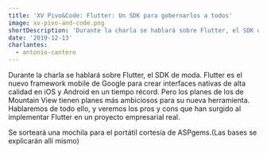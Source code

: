 ```yaml
---
title: 'XV Pivo&Code: Flutter: Un SDK para gobernarlos a todos'
image: xv-pivo-and-code.png
shortDescription: 'Durante la charla se hablará sobre Flutter, el SDK de moda. Flutter es el nuevo framework mobile de Google para crear interfaces nativas de alta calidad en iOS y Android en un tiempo récord. Pero los planes de los de Mountain View tienen planes más ambiciosos para su nueva herramienta. Hablaremos de todo ello, y veremos los pros y cons que han surgido al implementar Flutter en un proyecto empresarial real.'
date: '2019-12-13'
charlantes:
  - antonio-cantero
---
```


Durante la charla se hablará sobre Flutter, el SDK de moda. Flutter es el nuevo framework mobile de Google para crear interfaces nativas de alta calidad en iOS y Android en un tiempo récord. Pero los planes de los de Mountain View tienen planes más ambiciosos para su nueva herramienta. Hablaremos de todo ello, y veremos los pros y cons que han surgido al implementar Flutter en un proyecto empresarial real.

Se sorteará una mochila para el portátil cortesía de ASPgems.(Las bases se explicarán allí mismo)
